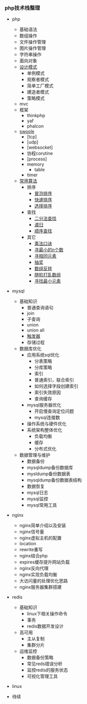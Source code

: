 ### php技术栈整理

- php
  - 基础语法
  - 数组操作
  - 文件操作管理
  - 图片操作管理
  - 字符串操作
  - 面向对象
  - [设计模式](DesignPatterns)
    - 单例模式
    - 观察者模式
    - 简单工厂模式
    - 建造者模式
    - 策略模式
  - mvc
  - 框架
    - thinkphp
    - yaf
    - phalcon
  - [swoole](https://github.com/lisiqiong/swoole-demo)
    - [tcp]
    - [udp]
    - [websocket]
    - 协程corutine
    - [process]
    - memory
      - table
    - timer
  - [常用算法](arithmetic.md)
    * 排序
      * [冒泡排序](arithmetic.md#冒泡排序)
      * [快速排序](arithmetic.md#快速排序)
      * [选择排序](arithmetic.md#选择排序)
    * 查找
      * [二分法查找](arithmetic.md#二分法查找)
      * [递归](arithmetic.md#递归)
      * [顺序查找](arithmetic.md#顺序查找)
    * 其它
      * [乘法口诀](arithmetic.md#乘法口诀)
      * [寻最小的n个数](arithmetic.md#寻最小的n个数)
      * [寻相同元素](arithmetic.md#寻相同元素)
      * [抽奖](arithmetic.md#抽奖)
      * [数组反转](arithmetic.md#数组反转)
      * [随机打乱数组](arithmetic.md#随机打乱数组)
      * [寻找最小元素](arithmetic.md#寻找最小元素)
- mysql
  - 基础知识    
    - 普通查询语句
    - join
    - 子查询
    - union
    - union all
    - [触发器](./mysql/触发器.md)
    - 存储过程
  - 数据库优化
    - 应用系统sql优化
      - 分表策略
      - 分库策略
      - 索引
	  - 普通索引，联合索引
	  - 如何选择字段创建索引
	  - 索引失效原因 
      - 查询缓存
    - mysql服务器优化
      - 开启慢查询定位问题
      - mysql连接数
    - 操作系统与硬件优化
    - 系统架构整体优化
      - 负载均衡
      - 缓存
      - 分布式优化
  - 数据管理与维护
    - 数据备份
	- mysqldump备份数据库
	- mysldump备份数据表
	- mysqldump备份数据表结构
    - 数据恢复
    - mysql日志
    - mysql监控
    - mysql常用工具

- nginx
  - nginx简单介绍以及安装
  - nginx信号量
  - nginx虚拟主机的配置
  - location
  - rewrite重写
  - nginx结合php
  - expires缓存提升网站负载
  - nginx反向代理
  - nginx实现负载均衡
  - 大访问量的处理优化思路
  - nginx服务器集群搭建
 
- redis
	- 基础知识
		- linux下相关操作命令
		- 事务
		- redis数据开发设计
	- 高可用
		- 主从复制
		- 集群分片
	- 运维监控
		- 数据备份策略
		- 常见reds错误分析
		- 监控redis的服务状态
		- 可视化管理工具


- linux
 - 待续

